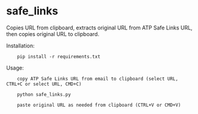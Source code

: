 # safe_links
Copies URL from clipboard, extracts original URL from ATP Safe Links URL, then copies original URL to clipboard. 

Installation: 

        pip install -r requirements.txt

Usage:  

        copy ATP Safe Links URL from email to clipboard (select URL, CTRL+C or select URL, CMD+C)

        python safe_links.py
        
        paste original URL as needed from clipboard (CTRL+V or CMD+V)
